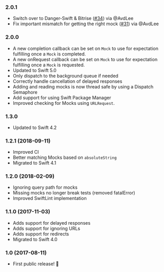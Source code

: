 ### 2.0.1

- Switch over to Danger-Swift & Bitrise ([#34](https://github.com/WeTransfer/Mocker/pull/34)) via @AvdLee
- Fix important mismatch for getting the right mock ([#31](https://github.com/WeTransfer/Mocker/pull/31)) via @AvdLee

### 2.0.0
- A new completion callback can be set on `Mock` to use for expectation fulfilling once a `Mock` is completed.
- A new onRequest callback can be set on `Mock` to use for expectation fulfilling once a `Mock` is requested.
- Updated to Swift 5.0
- Only dispatch to the background queue if needed
- Correctly handle cancellation of delayed responses
- Adding and reading mocks is now thread safe by using a Dispatch Semaphore
- Add support for using Swift Package Manager
- Improved checking for Mocks using `URLRequest`.

### 1.3.0
- Updated to Swift 4.2

### 1.2.1 (2018-09-11)
- Improved CI
- Better matching Mocks based on `absoluteString`
- Migrated to Swift 4.1

### 1.2.0 (2018-02-09)
- Ignoring query path for mocks
- Missing mocks no longer break tests (removed fatalError)
- Improved SwiftLint implementation

### 1.1.0 (2017-11-03)
- Adds support for delayed responses
- Adds support for ignoring URLs
- Adds support for redirects
- Migrated to Swift 4.0

### 1.0 (2017-08-11)

- First public release! 🎉
